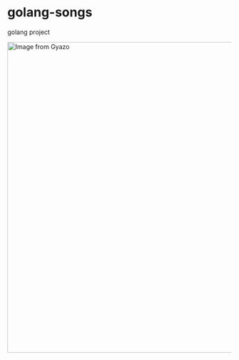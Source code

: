 # golang-songs
golang project

<a href="https://gyazo.com/ce7bf25c667275e805debd2a415009f6"><img src="https://i.gyazo.com/ce7bf25c667275e805debd2a415009f6.png" alt="Image from Gyazo" width="700"/></a>
